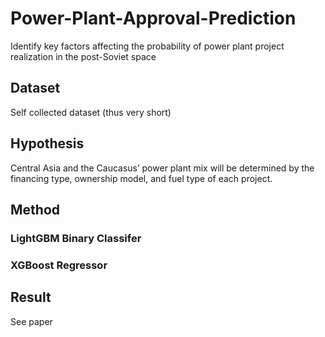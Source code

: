 # Power-Plant-Approval-Prediction
Identify key factors affecting the probability of power plant project realization in the post-Soviet space

## Dataset
Self collected dataset (thus very short)

## Hypothesis
Central Asia and the Caucasus’ power plant mix will be determined by the financing type, ownership model, and fuel type of each project.

## Method
### LightGBM Binary Classifer
### XGBoost Regressor

## Result
See paper
